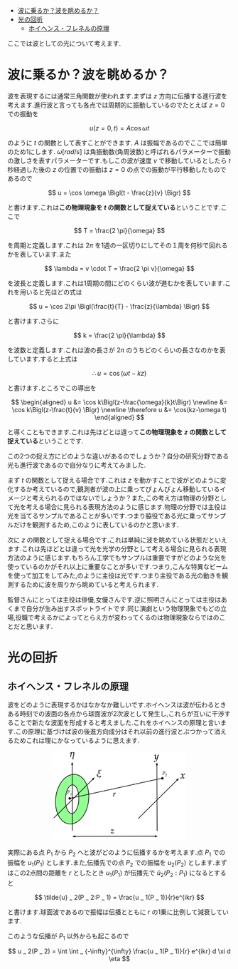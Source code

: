 - [波に乗るか？波を眺めるか？](#波に乗るか波を眺めるか)
- [光の回折](#光の回折)
  - [ホイヘンス・フレネルの原理](#ホイヘンスフレネルの原理)

ここでは波としての光について考えます.

# 波に乗るか？波を眺めるか？

波を表現するには通常三角関数が使われます.まずは $z$ 方向に伝播する進行波を考えます.進行波と言っても各点では周期的に振動しているのでたとえば $z=0$ での振動を

$$
u(z=0, t) = A \cos{\omega t}
$$

のように $t$ の関数として表すことができます. $A$ は振幅であるのでここでは簡単のため1にします. $\omega[rad/s]$ は角振動数(角周波数)と呼ばれるパラメーターで振動の激しさを表すパラメーターです.もしこの波が速度 $v$ で移動しているとしたら $t$ 秒経過した後の $z$ の位置での振動は $z=0$ の点での振動が平行移動したものであるので

$$
u = \cos \omega \Bigl(t - \frac{z}{v} \Bigr)
$$

と書けます.これは**この物理現象を $t$ の関数として捉えている**ということです.ここで

$$
T = \frac{2 \pi}{\omega}
$$

を周期と定義します.これは $2\pi$ を1週の一区切りにしてその１周を何秒で回れるかを表しています.また

$$
\lambda = v \cdot T = \frac{2 \pi v}{\omega}
$$

を波長と定義します.これは1周期の間にどのくらい波が進むかを表しています.これを用いると先ほどの式は

$$
u = \cos 2\pi \Bigl(\frac{t}{T} - \frac{z}{\lambda} \Bigr)
$$

と書けます.さらに

$$
k = \frac{2 \pi}{\lambda}
$$

を波数と定義します.これは波の長さが $2 \pi$ のうちどのくらいの長さなのかを表しています.すると上式は

$$
\therefore u = \cos (\omega t - kz)
$$

と書けます.ところでこの導出を

$$
\begin{aligned}
u &= \cos k\Bigl(z-\frac{\omega}{k}t\Bigr) \newline
&= \cos k\Bigl(z-\frac{t}{v} \Bigr) \newline
\therefore u &= \cos(kz-\omega t)
\end{aligned}
$$

と導くこともできます.これは先ほどとは違って**この物理現象を $z$ の関数として捉えている**ということです.

この2つの捉え方にどのような違いがあるのでしょうか？自分の研究分野である光も進行波であるので自分なりに考えてみました.

まず $t$ の関数として捉える場合です.これは $z$ を動かすことで波がどのように変化するか考えているので,観測者が波の上に乗ってぴょんぴょん移動しているイメージと考えられるのではないでしょうか？また,この考え方は物理の分野として光を考える場合に見られる表現方法のように感じます.物理の分野では主役は光を当てるサンプルであることが多いです.つまり脇役である光に乗ってサンプルだけを観測するため,このように表しているのかと思います.

次に $z$ の関数として捉える場合です.これは単純に波を眺めている状態だといえます.これは先ほどとは違って光を光学の分野として考える場合に見られる表現方法のように感じます.もちろん工学でもサンプルは重要ですがどのような光を使っているのかがそれ以上に重要なことが多いです.つまり,こんな特異なビームを使って加工をしてみた,のように主役は光です.つまり主役である光の動きを観測するために波を周りから眺めていると考えられます.

監督さんにとっては主役は俳優,女優さんです.逆に照明さんにとっては主役はあくまで自分が生み出すスポットライトです.同じ演劇という物理現象でもどの立場,役職で考えるかによってとらえ方が変わってくるのは物理現象ならではのことだと思います.

# 光の回折

## ホイヘンス・フレネルの原理

波をどのように表現するかはなかなか難しいです.ホイヘンスは波が伝わるときある時刻での波面の各点から球面波が2次波として発生し,これらが互いに干渉することで新たな波面を形成すると考えました.これをホイヘンスの原理と言います.この原理に基づけば波の後進方向成分はそれ以前の進行波とぶつかって消えるためこれは理にかなっているように思えます.

<p align="center">
<img src="https://github.com/sk0ik/Vector_Beam/blob/main/picture/diffraction.png" alt="サンプル画像" width="300">
</p>

実際にある点 $P _ 1$ から $P _ 2$ へと波がどのように伝播するかを考えます.点 $P _ 1$ での振幅を $u _ 1(P _ 1)$ とします.また,伝播先での点 $P _ 2$ での振幅を $u _ 2(P _ 2)$ とします.まずはこの2点間の距離を $r$ としたとき $u _ 1(P _ 1)$ が伝播先で $\tilde{u} _ 2(P _ 2:P _ 1)$ になるとすると

$$
\tilde{u} _ 2(P _ 2:P _ 1) = \frac{u _ 1(P _ 1)}{r}e^{ikr}
$$

と書けます.球面波であるので振幅は伝播とともに $r$ の1乗に比例して減衰しています.

このような伝播が $P _ 1$ 以外からも起こるので

$$
u _ 2(P _ 2) = \int \int _ {-\infty}^{\infty} \frac{u _ 1(P _ 1)}{r} e^{ikr} d \xi d \eta
$$